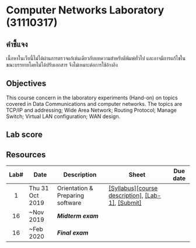 # Computer Networks Laboratory (31110317)
## คำชี้แจง
เนื้อหาในเว็บนี้ไม่ได้ผ่านการตรวจแก้เช่นเดียวกับบทความสำหรับตีพิมพ์ทั่วไป และอาจมีการแก้ไขในขณะบรรยายโดยไม่ได้ปรับเอกสาร จึงไม่เหมาะต่อการใช้อ้างอิง

## Objectives
This course concern in the laboratory experiments (Hand-on) on topics covered in Data Communications and computer networks. The topics are TCP/IP and addressing; Wide Area Network; Routing Protocol; Manage Switch; Virtual LAN configuration; WAN design.
## Lab score


## Resources

| Lab# | Date | Description  |Sheet|Due date|
|:-----:|------|-------------|----|---|
|  1 |Thu 31 Oct 2019| Orientation & Preparing software| [[Syllabus]](https://drive.google.com/file/d/1Kdr0yXq6ZfJjV7yyoV9dvSruQMxQ-HaQ/view?usp=sharing)[[course description]](https://drive.google.com/file/d/1RkvaW7wQOsBuJgTCBwsBAqG8R4UxtUyK/view?usp=sharing), [[Lab-1]](https://drive.google.com/file/d/1znu10iFfT7SfTFj5mRNYdUyLuz1RBqaG/view?usp=sharing), [[Submit]](https://elab.cpek6.com) ||
|   16  |  ~Nov 2019   | ***Midterm exam***   |                 ||
|   16  |  ~Feb 2020   | ***Final exam***   |                 ||
